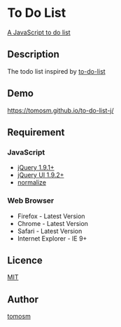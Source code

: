 
To Do List
==========

[A JavaScript to do list](https://tomosm.github.io/to-do-list-j/)

## Description
The todo list inspired by [to-do-list](https://sdaityari.github.io/to-do-list/)

## Demo
https://tomosm.github.io/to-do-list-j/

## Requirement
### JavaScript

- [jQuery 1.9.1+](https://jquery.com/)
- [jQuery UI 1.9.2+](https://jqueryui.com/)
- [normalize](https://jsfiddle.net/css/normalize.css)

### Web Browser

- Firefox - Latest Version
- Chrome - Latest Version
- Safari - Latest Version
- Internet Explorer - IE 9+

## Licence

[MIT](https://opensource.org/licenses/MIT)

## Author

[tomosm](https://github.com/tomosm)